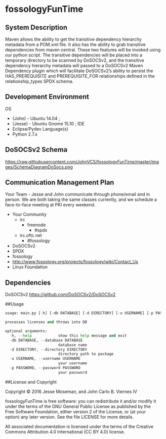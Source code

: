 # fossologyFunTime

## System Description
  Maven allows the ability to get the transitive dependency hierarchy metadata from a POM.xml file.  It also has the ability to grab transitive dependencies from maven central.  These two features will be invoked using our python script.  The transitive dependencies will be placed into a temporary directory to be scanned by DoSOCSv2, and the transitive dependency hierarchy metadata will passed to a DoSOCSv2 Maven Dependency plugin which will facilitate DoSOCSv2’s ability to persist the HAS_PREREQUISITE and PREREQUISITE_FOR relationships defined in the relationship_types SPDX schema.

## Development Environment

OS 
 * (John)   -  Ubuntu 14.04 ; 
 * (Jesse)  -  Ubuntu Gnome 15.10 ;
IDE
* Eclipse/Pydev
Language(s)
* Python 2.7.x

## DoSOCSv2 Schema
https://raw.githubusercontent.com/JohnVCS/fossologyFunTime/master/images/SchemaDiagramDoSocs.png


## Communication Management Plan
Your Team -
Jesse and John communicate through phone/email and in person. We are both taking the same classes currently, and we schedule a face-to-face meeting at PKI every weekend.

* Your Community 
  * irc
    * freenode
      * #spdx
  * irc.oftc.net
    * #fossology
* DoSOCSv2
* SPDX
* fossology
* http://www.fossology.org/projects/fossology/wiki/Contact_Us
* Linux Foundation



## Dependencies
DoSOCSv2
https://github.com/DoSOCSv2/DoSOCSv2

##Usage
```python
usage: main.py [-h] [-db DATABASE] [-d DIRECTORY] [-u USERNAME] [-p PASSWORD]

processes licenses and throws into DB

optional arguments:
  -h, --help            show this help message and exit
  -db DATABASE, --database DATABASE
                        database name
  -d DIRECTORY, --directory DIRECTORY
                        directory path to package
  -u USERNAME, --username USERNAME
                        your username
  -p PASSWORD, --password PASSWORD
                        your password
```

##License and Copyright

Copyright © 2016 Jesse Moseman, and John Carlo B. Viernes IV

fossologyFunTime is free software: you can redistribute it and/or modify it under the terms of the GNU General Public License as published by the Free Software Foundation, either version 2 of the License, or (at your option) any later version. See the file LICENSE for more details.

All associated documentation is licensed under the terms of the Creative Commons Attribution 4.0 International (CC BY 4.0) license. 

